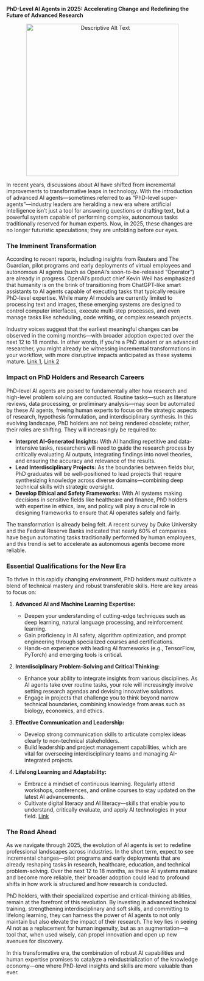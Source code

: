 **PhD-Level AI Agents in 2025: Accelerating Change and Redefining the Future of Advanced Research**

<div style="text-align: center;">
  <img src="{{ site.baseurl }}/assets/images/image9.jpg" alt="Descriptive Alt Text" width="400">
</div>

In recent years, discussions about AI have shifted from incremental improvements to transformative leaps in technology. With the introduction of advanced AI agents—sometimes referred to as “PhD-level super-agents”—industry leaders are heralding a new era where artificial intelligence isn’t just a tool for answering questions or drafting text, but a powerful system capable of performing complex, autonomous tasks traditionally reserved for human experts. Now, in 2025, these changes are no longer futuristic speculations; they are unfolding before our eyes.

### The Imminent Transformation

According to recent reports, including insights from Reuters and The Guardian, pilot programs and early deployments of virtual employees and autonomous AI agents (such as OpenAI’s soon-to-be-released “Operator”) are already in progress. OpenAI’s product chief Kevin Weil has emphasized that humanity is on the brink of transitioning from ChatGPT-like smart assistants to AI agents capable of executing tasks that typically require PhD-level expertise. While many AI models are currently limited to processing text and images, these emerging systems are designed to control computer interfaces, execute multi-step processes, and even manage tasks like scheduling, code writing, or complex research projects.

Industry voices suggest that the earliest meaningful changes can be observed in the coming months—with broader adoption expected over the next 12 to 18 months. In other words, if you’re a PhD student or an advanced researcher, you might already be witnessing incremental transformations in your workflow, with more disruptive impacts anticipated as these systems mature. [Link 1](https://www.theguardian.com/business/2025/jan/06/virtual-employees-could-join-workforce-as-soon-as-this-year-openai-boss-says), [Link 2](https://www.theverge.com/2024/11/13/24295879/openai-agent-operator-autonomous-ai)

### Impact on PhD Holders and Research Careers

PhD-level AI agents are poised to fundamentally alter how research and high-level problem solving are conducted. Routine tasks—such as literature reviews, data processing, or preliminary analysis—may soon be automated by these AI agents, freeing human experts to focus on the strategic aspects of research, hypothesis formulation, and interdisciplinary synthesis. In this evolving landscape, PhD holders are not being rendered obsolete; rather, their roles are shifting. They will increasingly be required to:

- **Interpret AI-Generated Insights:** With AI handling repetitive and data-intensive tasks, researchers will need to guide the research process by critically evaluating AI outputs, integrating findings into novel theories, and ensuring the accuracy and relevance of the results.
- **Lead Interdisciplinary Projects:** As the boundaries between fields blur, PhD graduates will be well-positioned to lead projects that require synthesizing knowledge across diverse domains—combining deep technical skills with strategic oversight.
- **Develop Ethical and Safety Frameworks:** With AI systems making decisions in sensitive fields like healthcare and finance, PhD holders with expertise in ethics, law, and policy will play a crucial role in designing frameworks to ensure that AI operates safely and fairly.

The transformation is already being felt. A recent survey by Duke University and the Federal Reserve Banks indicated that nearly 60% of companies have begun automating tasks traditionally performed by human employees, and this trend is set to accelerate as autonomous agents become more reliable. 

### Essential Qualifications for the New Era

To thrive in this rapidly changing environment, PhD holders must cultivate a blend of technical mastery and robust transferable skills. Here are key areas to focus on:

1. **Advanced AI and Machine Learning Expertise:**  
   - Deepen your understanding of cutting-edge techniques such as deep learning, natural language processing, and reinforcement learning.  
   - Gain proficiency in AI safety, algorithm optimization, and prompt engineering through specialized courses and certifications.  
   - Hands-on experience with leading AI frameworks (e.g., TensorFlow, PyTorch) and emerging tools is critical.

2. **Interdisciplinary Problem-Solving and Critical Thinking:**  
   - Enhance your ability to integrate insights from various disciplines. As AI agents take over routine tasks, your role will increasingly involve setting research agendas and devising innovative solutions.  
   - Engage in projects that challenge you to think beyond narrow technical boundaries, combining knowledge from areas such as biology, economics, and ethics.

3. **Effective Communication and Leadership:**  
   - Develop strong communication skills to articulate complex ideas clearly to non-technical stakeholders.  
   - Build leadership and project management capabilities, which are vital for overseeing interdisciplinary teams and managing AI-integrated projects.

4. **Lifelong Learning and Adaptability:**  
   - Embrace a mindset of continuous learning. Regularly attend workshops, conferences, and online courses to stay updated on the latest AI advancements.  
   - Cultivate digital literacy and AI literacy—skills that enable you to understand, critically evaluate, and apply AI technologies in your field. [Link](https://arxiv.org/abs/2412.12107)

### The Road Ahead

As we navigate through 2025, the evolution of AI agents is set to redefine professional landscapes across industries. In the short term, expect to see incremental changes—pilot programs and early deployments that are already reshaping tasks in research, healthcare, education, and technical problem-solving. Over the next 12 to 18 months, as these AI systems mature and become more reliable, their broader adoption could lead to profound shifts in how work is structured and how research is conducted.

PhD holders, with their specialized expertise and critical-thinking abilities, remain at the forefront of this revolution. By investing in advanced technical training, strengthening interdisciplinary and soft skills, and committing to lifelong learning, they can harness the power of AI agents to not only maintain but also elevate the impact of their research. The key lies in seeing AI not as a replacement for human ingenuity, but as an augmentation—a tool that, when used wisely, can propel innovation and open up new avenues for discovery.

In this transformative era, the combination of robust AI capabilities and human expertise promises to catalyze a reindustrialization of the knowledge economy—one where PhD-level insights and skills are more valuable than ever.
